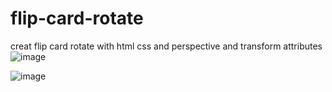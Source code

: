 # flip-card-rotate
creat flip card rotate with html css and perspective and transform attributes
![image](https://github.com/user-attachments/assets/7f522746-c283-43ea-b473-a2f0a8b19e53)

![image](https://github.com/user-attachments/assets/fb9e0cde-82f2-428b-bcaf-d33b8dbf565d)

